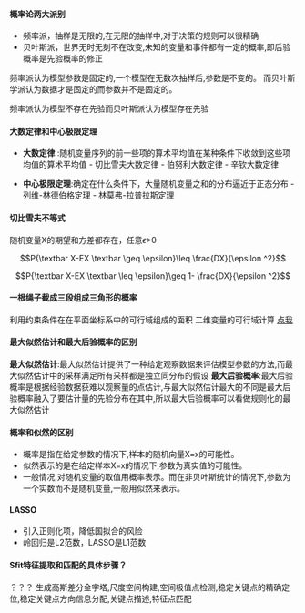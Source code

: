 #### 概率论两大派别
- 频率派，抽样是无限的,在无限的抽样中,对于决策的规则可以很精确
- 贝叶斯派，世界无时无刻不在改变,未知的变量和事件都有一定的概率,即后验概率是先验概率的修正

频率派认为模型参数是固定的,一个模型在无数次抽样后,参数是不变的。
而贝叶斯学派认为数据才是固定的而参数并不是固定的。

频率派认为模型不存在先验而贝叶斯派认为模型存在先验

#### 大数定律和中心极限定理

- **大数定律** :随机变量序列的前一些项的算术平均值在某种条件下收敛到这些项均值的算术平均值
              - 切比雪夫大数定律
              - 伯努利大数定律
              - 辛钦大数定律

- **中心极限定理**:确定在什么条件下，大量随机变量之和的分布逼近于正态分布
                 - 列维-林德伯格定理
                 - 林莫弗-拉普拉斯定理


#### 切比雪夫不等式
随机变量X的期望和方差都存在，任意$\epsilon$>0

$$P{\textbar X-EX \textbar \geq \epsilon}\leq \frac{DX}{\epsilon ^2}$$

$$P{\textbar X-EX \textbar \leq \epsilon}\geq 1- \frac{DX}{\epsilon ^2}$$

#### 一根绳子截成三段组成三角形的概率

利用约束条件在在平面坐标系中的可行域组成的面积
二维变量的可行域计算
[点我](https://www.nowcoder.com/tutorial/95/b53cf42a963e4f25aacae2251e8efaf8)

#### 最大似然估计和最大后验概率的区别

**最大似然估计**:最大似然估计提供了一种给定观察数据来评估模型参数的方法,而最大似然估计中的采样满足所有采样都是独立同分布的假设
**最大后验概率**:最大后验概率是根据经验数据获难以观察量的点估计,与最大似然估计最大的不同是最大后验概率融入了要估计量的先验分布在其中,所以最大后验概率可以看做规则化的最大似然估计

#### 概率和似然的区别

- 概率是指在给定参数的情况下,样本的随机向量X=x的可能性。
- 似然表示的是在给定样本X=x的情况下,参数为真实值的可能性。
- 一般情况,对随机变量的取值用概率表示。而在非贝叶斯统计的情况下,参数为一个实数而不是随机变量,一般用似然来表示。

#### LASSO
- 引入正则化项，降低国拟合的风险
- 岭回归是L2范数，LASSO是L1范数

#### Sfit特征提取和匹配的具体步骤？
？？？
生成高斯差分金字塔,尺度空间构建,空间极值点检测,稳定关键点的精确定位,稳定关键点方向信息分配,关键点描述,特征点匹配